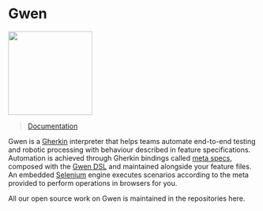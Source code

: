 Gwen
====

<img src="https://gweninterpreter.org/img/gwen-logo-cw--rc.png" width="170"/> <br />

> [Documentation](https://gweninterpreter.org/)

Gwen is a [Gherkin](https://cucumber.io/docs/gherkin/reference/) interpreter that helps teams automate end-to-end testing and robotic processing with behaviour described in feature specifications. Automation is achieved through Gherkin bindings called [meta specs](https://gweninterpreter.org/docs/meta), composed with the [Gwen DSL](https://gweninterpreter.org/docs/dsl) and maintained alongside your feature files. An embedded [Selenium](https://www.selenium.dev/) engine executes scenarios according to the meta provided to perform operations in browsers for you.

All our open source work on Gwen is maintained in the repositories here.
